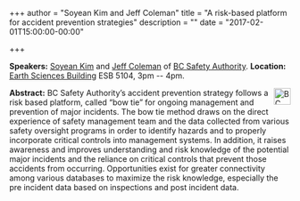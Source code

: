 +++
author = "Soyean Kim and Jeff Coleman"
title = "A risk-based platform for accident prevention strategies"
description = ""
date = "2017-02-01T15:00:00-00:00"

+++


**Speakers:** [Soyean Kim](https://www.linkedin.com/in/soyeankim) and [Jeff Coleman](https://www.linkedin.com/in/jeff-coleman-0b577926) of [BC Safety Authority](http://www.safetyauthority.ca/).
**Location:** [Earth Sciences Building](https://goo.gl/maps/weMH9h5SmPT2) ESB 5104, 3pm -- 4pm.

<img src="/img/bc-safety-authority.png" alt="BC Safety Authority logo" height="30" width="" align="right">


**Abstract:** BC Safety Authority’s accident prevention strategy follows a risk based platform, called “bow tie” for ongoing management and prevention of major incidents. The bow tie method draws on the direct experience of safety management team and the data collected from various safety oversight programs in order to identify hazards and to properly incorporate critical controls into management systems. In addition, it raises awareness and improves understanding and risk knowledge of the potential major incidents and the reliance on critical controls that prevent those accidents from occurring. Opportunities exist for greater connectivity among various databases to maximize the risk knowledge, especially the pre incident data based on inspections and post incident data.
